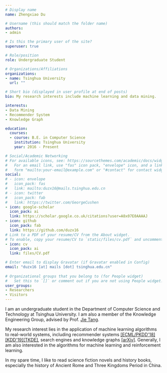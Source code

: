 ```yaml
---
# Display name
name: Zhengxiao Du

# Username (this should match the folder name)
authors:
- admin

# Is this the primary user of the site?
superuser: true

# Role/position
role: Undergraduate Student

# Organizations/Affiliations
organizations:
- name: Tsinghua University
  url: ""

# Short bio (displayed in user profile at end of posts)
bio: My research interests include machine learning and data mining.

interests:
- Data Mining
- Recommender System
- Knowledge Graph

education:
  courses:
  - course: B.E. in Computer Science
    institution: Tsinghua University
    year: 2016 - Present

# Social/Academic Networking
# For available icons, see: https://sourcethemes.com/academic/docs/widgets/#icons
#   For an email link, use "fas" icon pack, "envelope" icon, and a link in the
#   form "mailto:your-email@example.com" or "#contact" for contact widget.
social:
# - icon: envelope
#   icon_pack: fas
#   link: mailto:duzx16@mails.tsinghua.edu.cn
# - icon: twitter
#   icon_pack: fab
#   link: https://twitter.com/GeorgeCushen
- icon: google-scholar
  icon_pack: ai
  link: https://scholar.google.co.uk/citations?user=A8x07E0AAAAJ
- icon: github
  icon_pack: fab
  link: https://github.com/duzx16
# Link to a PDF of your resume/CV from the About widget.
# To enable, copy your resume/CV to `static/files/cv.pdf` and uncomment the lines below.  
- icon: cv
  icon_pack: ai
  link: files/CV.pdf

# Enter email to display Gravatar (if Gravatar enabled in Config)
email: "duzx16 [at] mails [dot] tsinghua.edu.cn"
  
# Organizational groups that you belong to (for People widget)
#   Set this to `[]` or comment out if you are not using People widget.  
user_groups:
- Researchers
- Visitors
---
```


I am an undergraduate student in the Department of Computer Science and Technology at Tsinghua University. I am also a member of the Knowledge Engineering Group, advised by Prof. [Jie Tang](http://keg.cs.tsinghua.edu.cn/jietang).

My research interest lies in the application of machine learning algorithms to real-world systems, including recommender systems [[ECML/PKDD'18]](/publication/pkdd-18/) [[KDD'19]](/publication/kdd-19)[[TKDE]](/publication/tkde-19), search engines and knowledge graphs [[arXiv]](/publication/cogkr-19). Generally, I am also interested in the algorithms for machine learning and reinforcement learning.

In my spare time, I like to read science fiction novels and history books, especially the history of Ancient Rome and Three Kingdoms Period in China.